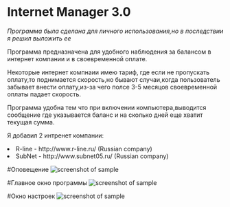 # Internet Manager 3.0

*Программа была сделана для личного использования,но в последствии я решил выложить ее*

Программа предназначена для удобного наблюдения за балансом в интернет компании и в своевременной оплате.

Некоторые интернет компнаии имею тариф, где если не пропускать оплату,то поднимается скорость,но бывают случаи,когда пользователь забывает 
внести оплату,из-за чего полсе 3-5 месяцов своевременной оплаты падает скорость.

Программа удобна тем что при включении компьютера,выводится сообщение где указывается баланс и на сколько дней еще хватит текущая сумма.

Я добавил 2 интренет компании:
<li>R-line - http://www.r-line.ru/ (Russian company)
<li>SubNet - http://www.subnet05.ru/ (Russian company)


#Оповещение
![screenshot of sample](https://github.com/lif0/InternetManager-CSharp/blob/master/for%20github/Notification.png)


#Главное окно программы
![screenshot of sample](https://github.com/lif0/InternetManager-CSharp/blob/master/for%20github/main.png)


#Окно настроек
![screenshot of sample](https://github.com/lif0/InternetManager-CSharp/blob/master/for%20github/settings.png)

